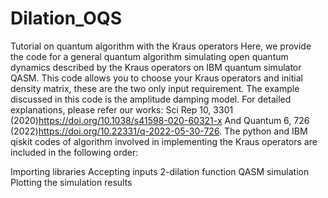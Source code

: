 # Dilation_OQS

Tutorial on quantum algorithm with the Kraus operators
Here, we provide the code for a general quantum algorithm simulating open quantum dynamics described by the Kraus operators on IBM quantum simulator QASM. This code allows you to choose your Kraus operators and initial density matrix, these are the two only input requirement. The example discussed in this code is the amplitude damping model. For detailed explanations, please refer our works: Sci Rep 10, 3301 (2020)https://doi.org/10.1038/s41598-020-60321-x And Quantum 6, 726 (2022)https://doi.org/10.22331/q-2022-05-30-726. The python and IBM qiskit codes of algorithm involved in implementing the Kraus operators are included in the following order:

Importing libraries
Accepting inputs
2-dilation function
QASM simulation
Plotting the simulation results

